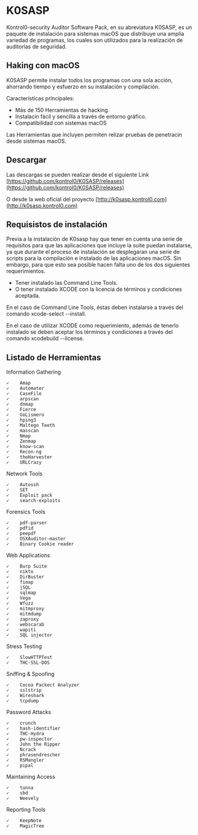 # K0SASP

Kontrol0-security Auditor Software Pack, en su abreviatura K0SASP, es un paquete de instalación para sistemas macOS que distribuye una amplia variedad de programas, los cuales son utilizados para la realización de auditorías de seguridad.

## Haking con macOS

K0SASP permite instalar todos los programas con una sola acción, ahorrando tiempo y esfuerzo en su instalación y compilación.

Características principales:

* Más de 150 Herramientas de hacking.
* Instalacin fácil y sencilla a través de entorno gráfico.
* Compatibilidad con sistemas macOS

Las Herramientas que incluyen permiten relizar pruebas de penetracin desde sistemas macOS.

## Descargar

Las descargas se pueden realizar desde el siguiente Link [https://github.com/kontrol0/K0SASP/releases](https://github.com/kontrol0/K0SASP/releases)

O desde la web oficial del proyecto [http://k0sasp.kontrol0.com](http://k0sasp.kontrol0.com)

## Requisistos de instalación

Previa a la instalación de K0sasp hay que tener en cuenta una serie de requisitos para que las aplicaciones que incluye la suite puedan instalarse, ya que durante el proceso de instalación se desplegaran una serie de scripts para la compilación e instalado de las aplicaciones macOS. Sin embargo, para que esto sea posible hacen falta uno de los dos siguientes requerimientos.

* Tener instalado las Command Line Tools.
* O tener instalado XCODE con la licencia de términos y condiciones aceptada.

En el caso de Command Line Tools, éstas deben instalarse a través del comando xcode-select --install.

En el caso de utilizar XCODE como requerimiento, además de tenerlo instalado se deben aceptar los términos y condiciones a través del comando xcodebuild --license.

## Listado de Herramientas

Information Gathering

```
✓    Amap
✓    Automater
✓    CaseFile
✓    arpscan
✓    dnmap
✓    Fierce
✓    GoLismero
✓    hping3 
✓    Maltego Teeth
✓    masscan
✓    Nmap
✓    Zenmap
✓    know-scan
✓    Recon-ng
✓    theHarvester
✓    URLCrazy
```

Network Tools

```
✓    Autossh
✓    SET
✓    Exploit pack
✓    search-exploits
```

Forensics Tools

```
✓    pdf-parser
✓    pdfid
✓    peepdf
✓    OSXAuditor-master
✓    Binary Cookie reader
```

Web Applications

```
✓    Burp Suite
✓    nikto
✓    DirBuster
✓    fimap
✓    jSQL
✓    sqlmap
✓    Vega
✓    Wfuzz
✓    mitmproxy
✓    mitmdump
✓    zaproxy
✓    webscarab
✓    wapiti
✓    SQL injector
```

Stress Testing

```
✓    SlowHTTPTest
✓    THC-SSL-DOS
```

Sniffing & Spoofing

```
✓    Cocoa Packect Analyzer
✓    sslstrip
✓    Wireshark
✓    tcpdump
```

Password Attacks

```
✓    crunch
✓    hash-identifier
✓    THC-Hydra
✓    pw-inspector
✓    John the Ripper
✓    Ncrack
✓    phrasendrescher
✓    RSMangler
✓    pipal
```

Maintaining Access

```
✓    tunna
✓    sbd
✓    Weevely
```

Reporting Tools

```
✓    KeepNote
✓    MagicTree
```



